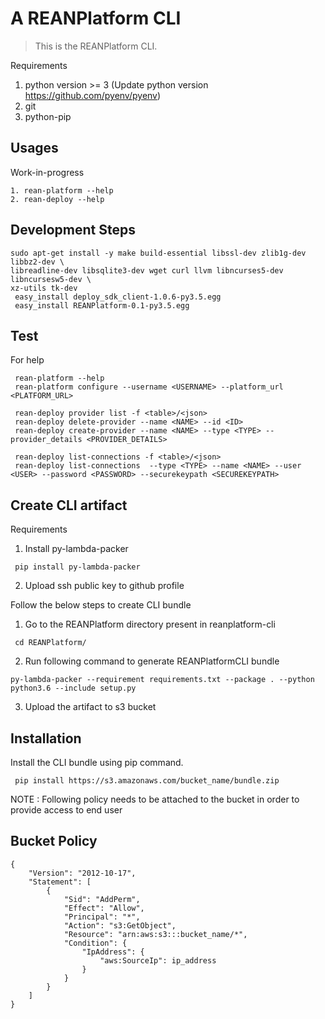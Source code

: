 A REANPlatform CLI
=======================

> This is the REANPlatform CLI.

Requirements
1. python version >= 3 (Update python version https://github.com/pyenv/pyenv)
2. git
3. python-pip

## Usages

Work-in-progress

    1. rean-platform --help
    2. rean-deploy --help
  
## Development Steps

```
sudo apt-get install -y make build-essential libssl-dev zlib1g-dev libbz2-dev \
libreadline-dev libsqlite3-dev wget curl llvm libncurses5-dev libncursesw5-dev \
xz-utils tk-dev
 easy_install deploy_sdk_client-1.0.6-py3.5.egg
 easy_install REANPlatform-0.1-py3.5.egg
 ```

## Test

For help

```
 rean-platform --help
 rean-platform configure --username <USERNAME> --platform_url <PLATFORM_URL>

 rean-deploy provider list -f <table>/<json>
 rean-deploy delete-provider --name <NAME> --id <ID>
 rean-deploy create-provider --name <NAME> --type <TYPE> --provider_details <PROVIDER_DETAILS>

 rean-deploy list-connections -f <table>/<json>
 rean-deploy list-connections  --type <TYPE> --name <NAME> --user <USER> --password <PASSWORD> --securekeypath <SECUREKEYPATH>
```

## Create CLI artifact
Requirements
1. Install py-lambda-packer
```
 pip install py-lambda-packer
```
2. Upload ssh public key to github profile

Follow the below steps to create CLI bundle
1. Go to the REANPlatform directory present in reanplatform-cli
```
 cd REANPlatform/
```
2. Run following command to generate REANPlatformCLI bundle
```
py-lambda-packer --requirement requirements.txt --package . --python python3.6 --include setup.py
```
3. Upload the artifact to s3 bucket

## Installation
Install the CLI bundle using pip command.
```
 pip install https://s3.amazonaws.com/bucket_name/bundle.zip
```

NOTE : Following policy needs to be attached to the bucket in order to provide access to end user
## Bucket Policy
```
{
    "Version": "2012-10-17",
    "Statement": [
        {
            "Sid": "AddPerm",
            "Effect": "Allow",
            "Principal": "*",
            "Action": "s3:GetObject",
            "Resource": "arn:aws:s3:::bucket_name/*",
            "Condition": {
                "IpAddress": {
                    "aws:SourceIp": ip_address
                }
            }
        }
    ]
}
